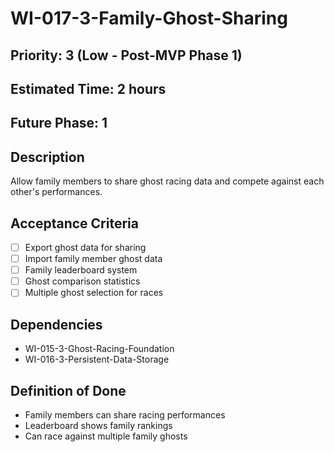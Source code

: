 # WI-017-3-Family-Ghost-Sharing

## Priority: 3 (Low - Post-MVP Phase 1)
## Estimated Time: 2 hours
## Future Phase: 1

## Description
Allow family members to share ghost racing data and compete against each other's performances.

## Acceptance Criteria
- [ ] Export ghost data for sharing
- [ ] Import family member ghost data
- [ ] Family leaderboard system
- [ ] Ghost comparison statistics
- [ ] Multiple ghost selection for races

## Dependencies
- WI-015-3-Ghost-Racing-Foundation
- WI-016-3-Persistent-Data-Storage

## Definition of Done
- Family members can share racing performances
- Leaderboard shows family rankings
- Can race against multiple family ghosts

